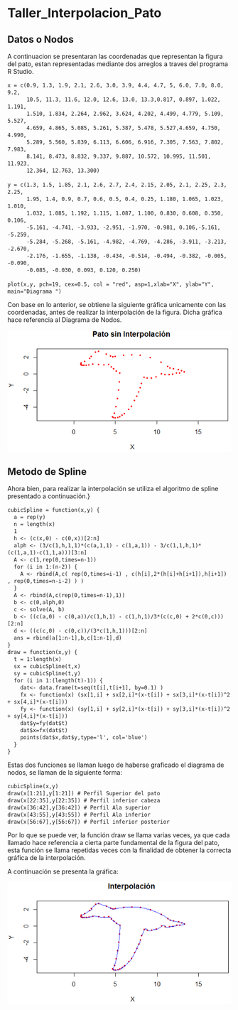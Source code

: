 # Taller_Interpolacion_Pato
## Datos o Nodos
A continuacion se presentaran las coordenadas que representan la figura del pato, estan representadas mediante dos arreglos a traves del programa R Studio.
```
x = c(0.9, 1.3, 1.9, 2.1, 2.6, 3.0, 3.9, 4.4, 4.7, 5, 6.0, 7.0, 8.0, 9.2, 
      10.5, 11.3, 11.6, 12.0, 12.6, 13.0, 13.3,0.817, 0.897, 1.022, 1.191,
      1.510, 1.834, 2.264, 2.962, 3.624, 4.202, 4.499, 4.779, 5.109, 5.527,
      4.659, 4.865, 5.085, 5.261, 5.387, 5.478, 5.527,4.659, 4.750, 4.990, 
      5.289, 5.560, 5.839, 6.113, 6.606, 6.916, 7.305, 7.563, 7.802, 7.983,
      8.141, 8.473, 8.832, 9.337, 9.887, 10.572, 10.995, 11.501, 11.923, 
      12.364, 12.763, 13.300)

y = c(1.3, 1.5, 1.85, 2.1, 2.6, 2.7, 2.4, 2.15, 2.05, 2.1, 2.25, 2.3, 2.25,
      1.95, 1.4, 0.9, 0.7, 0.6, 0.5, 0.4, 0.25, 1.180, 1.065, 1.023, 1.010, 
      1.032, 1.085, 1.192, 1.115, 1.087, 1.100, 0.830, 0.608, 0.350, 0.106, 
      -5.161, -4.741, -3.933, -2.951, -1.970, -0.981, 0.106,-5.161, -5.259, 
      -5.284, -5.268, -5.161, -4.982, -4.769, -4.286, -3.911, -3.213, -2.670,
      -2.176, -1.655, -1.138, -0.434, -0.514, -0.494, -0.382, -0.005, -0.090,
      -0.085, -0.030, 0.093, 0.120, 0.250)
      
plot(x,y, pch=19, cex=0.5, col = "red", asp=1,xlab="X", ylab="Y", main="Diagrama ")

```
Con base en lo anterior, se obtiene la siguiente gráfica unicamente con las coordenadas, antes de realizar la interpolación de la figura. Dicha gráfica hace referencia al Diagrama de Nodos.

<p align="center">
  <img src="coordenadas.png">
</p>

## Metodo de Spline
Ahora bien, para realizar la interpolación se utiliza el algoritmo de spline presentado a continuación.}

```
cubicSpline = function(x,y) {
  a = rep(y)
  n = length(x)
  1
  h <- (c(x,0) - c(0,x))[2:n]
  alph <- (3/c(1,h,1,1)*(c(a,1,1) - c(1,a,1)) - 3/c(1,1,h,1)*(c(1,a,1)-c(1,1,a)))[3:n]
  A <- c(1,rep(0,times=n-1))
  for (i in 1:(n-2)) {
    A <- rbind(A,c( rep(0,times=i-1) , c(h[i],2*(h[i]+h[i+1]),h[i+1]) , rep(0,times=n-i-2) ) )
  }
  A <- rbind(A,c(rep(0,times=n-1),1))
  b <- c(0,alph,0)
  c <- solve(A, b)
  b <- ((c(a,0) - c(0,a))/c(1,h,1) - c(1,h,1)/3*(c(c,0) + 2*c(0,c)))[2:n]
  d <- ((c(c,0) - c(0,c))/(3*c(1,h,1)))[2:n]
  ans = rbind(a[1:n-1],b,c[1:n-1],d)
}
draw = function(x,y) {
  t = 1:length(x)
  sx = cubicSpline(t,x)
  sy = cubicSpline(t,y)
  for (i in 1:(length(t)-1)) {
    dat<- data.frame(t=seq(t[i],t[i+1], by=0.1) )
    fx <- function(x) (sx[1,i] + sx[2,i]*(x-t[i]) + sx[3,i]*(x-t[i])^2 + sx[4,i]*(x-t[i]))
    fy <- function(x) (sy[1,i] + sy[2,i]*(x-t[i]) + sy[3,i]*(x-t[i])^2 + sy[4,i]*(x-t[i]))
    dat$y=fy(dat$t)
    dat$x=fx(dat$t)
    points(dat$x,dat$y,type='l', col='blue')
  }
}

```
Estas dos funciones se llaman luego de haberse graficado el diagrama de nodos, se llaman de la siguiente forma:

```
cubicSpline(x,y)
draw(x[1:21],y[1:21]) # Perfil Superior del pato
draw(x[22:35],y[22:35]) # Perfil inferior cabeza
draw(x[36:42],y[36:42]) # Perfil Ala superior
draw(x[43:55],y[43:55]) # Perfil Ala inferior
draw(x[56:67],y[56:67]) # Perfil inferior posterior
```
Por lo que se puede ver, la función draw se llama varias veces, ya que cada llamado hace referencia a cierta parte fundamental de la figura del pato, esta función se llama repetidas veces con la finalidad de obtener la correcta gráfica de la interpolación.

A continuación se presenta la gráfica:

<p align="center">
  <img src="interpolacion.png">
</p>

